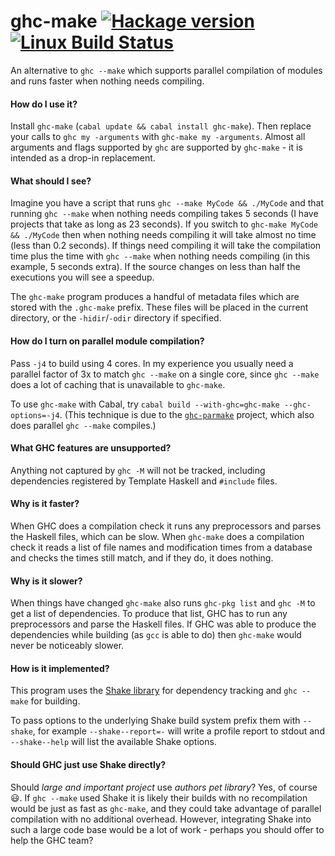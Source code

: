 # ghc-make [![Hackage version](https://img.shields.io/hackage/v/ghc-make.svg?label=Hackage)](https://hackage.haskell.org/package/ghc-make) [![Linux Build Status](https://img.shields.io/travis/ndmitchell/ghc-make.svg?label=Linux%20build)](https://travis-ci.org/ndmitchell/ghc-make)

An alternative to `ghc --make` which supports parallel compilation of modules and runs faster when nothing needs compiling.

#### How do I use it?

Install `ghc-make` (`cabal update && cabal install ghc-make`). Then replace your calls to `ghc my -arguments` with `ghc-make my -arguments`. Almost all arguments and flags supported by `ghc` are supported by `ghc-make` - it is intended as a drop-in replacement.

#### What should I see?

Imagine you have a script that runs `ghc --make MyCode && ./MyCode` and that running `ghc --make` when nothing needs compiling takes 5 seconds (I have projects that take as long as 23 seconds). If you switch to `ghc-make MyCode && ./MyCode` then when nothing needs compiling it will take almost no time (less than 0.2 seconds). If things need compiling it will take the compilation time plus the time with `ghc --make` when nothing needs compiling (in this example, 5 seconds extra). If the source changes on less than half the executions you will see a speedup.

The `ghc-make` program produces a handful of metadata files which are stored with the `.ghc-make` prefix. These files will be placed in the current directory, or the `-hidir`/`-odir` directory if specified.

#### How do I turn on parallel module compilation?

Pass `-j4` to build using 4 cores. In my experience you usually need a parallel factor of 3x to match `ghc --make` on a single core, since `ghc --make` does a lot of caching that is unavailable to `ghc-make`.

To use `ghc-make` with Cabal, try `cabal build --with-ghc=ghc-make --ghc-options=-j4`. (This technique is due to the [`ghc-parmake`](https://github.com/23Skidoo/ghc-parmake) project, which also does parallel `ghc --make` compiles.)

#### What GHC features are unsupported?

Anything not captured by `ghc -M` will not be tracked, including dependencies registered by Template Haskell and `#include` files.

#### Why is it faster?

When GHC does a compilation check it runs any preprocessors and parses the Haskell files, which can be slow. When `ghc-make` does a compilation check it reads a list of file names and modification times from a database and checks the times still match, and if they do, it does nothing.

#### Why is it slower?

When things have changed `ghc-make` also runs `ghc-pkg list` and `ghc -M` to get a list of dependencies. To produce that list, GHC has to run any preprocessors and parse the Haskell files. If GHC was able to produce the dependencies while building (as `gcc` is able to do) then `ghc-make` would never be noticeably slower.

#### How is it implemented?

This program uses the [Shake library](https://github.com/ndmitchell/shake#readme) for dependency tracking and `ghc --make` for building.

To pass options to the underlying Shake build system prefix them with `--shake`, for example `--shake--report=-` will write a profile report to stdout and `--shake--help` will list the available Shake options.

#### Should GHC just use Shake directly?

Should _large and important project_ use _authors pet library_? Yes, of course :smiley:. If `ghc --make` used Shake it is likely their builds with no recompilation would be just as fast as `ghc-make`, and they could take advantage of parallel compilation with no additional overhead. However, integrating Shake into such a large code base would be a lot of work - perhaps you should offer to help the GHC team?
